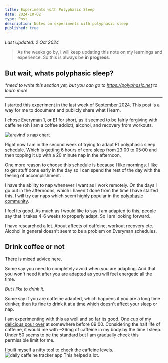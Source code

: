 ```yaml
---
title: Experiments with Polyphasic Sleep
date: 2024-10-02
type: Post
description: Notes on experiments with polyphasic sleep
published: true
---
```

*Last Updated: 2 Oct 2024*

> As the weeks go by, I will keep updating this note on my learnings and experience. So this is always be **in progress**. 

## But wait, whats polyphasic sleep?

*\*need to write this section yet, but you can go to https://polyphasic.net to learn more*

---
I started this experiment in the last week of September 2024. This post is a way for me to document and publicly share what I learn.

I chose [Everyman 1](https://www.polyphasic.net/everyman-1/), or E1 for short, as it seemed to be fairly forgiving with caffeine (oh I am a coffee addict), alcohol, and recovery from workouts.

![aravind's nap chart](https://ik.imagekit.io/aravindballa/website/aravind-nap-chart.png?updatedAt=1727832529075)

Right now I am in the second week of trying to adapt E1 polyphasic sleep schedule. Which is getting 6 hours of core sleep from 23:00 to 05:00 and then topping it up with a 20 minute nap in the afternoon.

One more reason to choose this schedule is because I like mornings. I like to get stuff done early in the day so I can spend the rest of the day with the feeling of accomplishment.

I have the ability to nap whenever I want as I work remotely. On the days I go out in the afternoons, which I haven't done from the time I have started this, I will try car naps which seem highly popular in the [polyphasic community](https://www.reddit.com/r/polyphasic/).

I feel its good. As much as I would like to say I am adapted to this, people say that it takes 4-6 weeks to properly adapt. So I am looking forward.

I have researched a lot. About affects of caffeine, workout recovery etc. Alcohol in general doesn't seem to be a problem on Everyman schedules.

## Drink coffee or not
There is mixed advice here.

Some say you need to completely avoid when you are adapting. And that you won't need it after you are adapted as you will feel energetic all the time.

*But I like to drink it.*

Some say if you are caffeine adapted, which happens if you are a long time drinker, then its fine to drink it at a time which doesn't affect your sleep or nap.

I am experimenting with this as well and so far its good. One cup of my [delicious pour over](https://aravindballa.com/writings/coffee) at somewhere before 09:00. Considering the half life of caffeine, it would me with ~26mg of caffeine in my body by the time I sleep. Under 50 seems to be the standard but I am gradually check this permissible limit for me.

I built myself a nifty tool to check the caffeine levels.
![daily caffeine tracker app](https://ik.imagekit.io/aravindballa/website/caffeine-tracker.png?updatedAt=1727834740774)
This helped a lot.